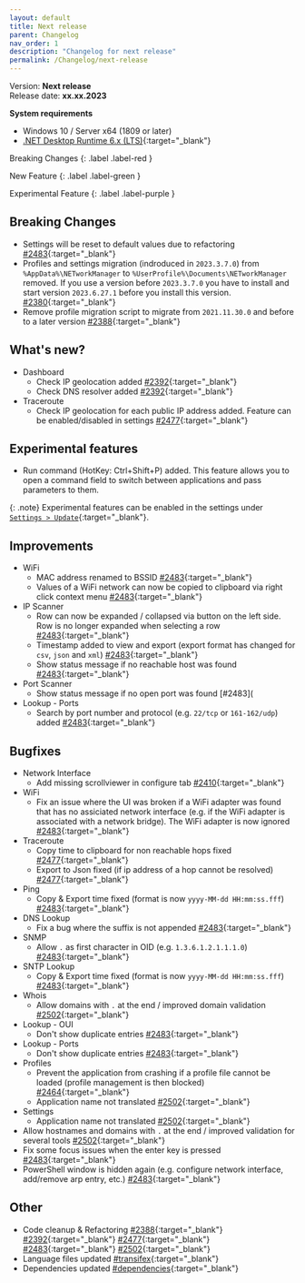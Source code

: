 ```yaml
---
layout: default
title: Next release
parent: Changelog
nav_order: 1
description: "Changelog for next release"
permalink: /Changelog/next-release
---
```


Version: **Next release** <br />
Release date: **xx.xx.2023**

**System requirements**

- Windows 10 / Server x64 (1809 or later)
- [.NET Desktop Runtime 6.x (LTS)](https://dotnet.microsoft.com/download/dotnet/6.0){:target="\_blank"}

Breaking Changes
{: .label .label-red }

New Feature
{: .label .label-green }

Experimental Feature
{: .label .label-purple }

## Breaking Changes

- Settings will be reset to default values due to refactoring [#2483](https://github.com/BornToBeRoot/NETworkManager/pull/2483){:target="\_blank"}
- Profiles and settings migration (indroduced in `2023.3.7.0`) from `%AppData%\NETworkManager` to `%UserProfile%\Documents\NETworkManager` removed. If you use a version before `2023.3.7.0` you have to install and start version `2023.6.27.1` before you install this version. [#2380](https://github.com/BornToBeRoot/NETworkManager/pull/2380){:target="\_blank"}
- Remove profile migration script to migrate from `2021.11.30.0` and before to a later version [#2388](https://github.com/BornToBeRoot/NETworkManager/pull/2388){:target="\_blank"}

## What's new?

- Dashboard
  - Check IP geolocation added [#2392](https://github.com/BornToBeRoot/NETworkManager/pull/2392){:target="\_blank"}
  - Check DNS resolver added [#2392](https://github.com/BornToBeRoot/NETworkManager/pull/2392){:target="\_blank"}
- Traceroute
  - Check IP geolocation for each public IP address added. Feature can be enabled/disabled in settings [#2477](https://github.com/BornToBeRoot/NETworkManager/pull/2477){:target="\_blank"}

## Experimental features

- Run command (HotKey: Ctrl+Shift+P) added. This feature allows you to open a command field to switch between applications and pass parameters to them.

{: .note}
Experimental features can be enabled in the settings under [`Settings > Update`](https://borntoberoot.net/NETworkManager/Documentation/Settings/Update){:target="\_blank"}.

## Improvements

- WiFi
  - MAC address renamed to BSSID [#2483](https://github.com/BornToBeRoot/NETworkManager/pull/2483){:target="\_blank"}
  - Values of a WiFi network can now be copied to clipboard via right click context menu [#2483](https://github.com/BornToBeRoot/NETworkManager/pull/2483){:target="\_blank"}
- IP Scanner
  - Row can now be expanded / collapsed via button on the left side. Row is no longer expanded when selecting a row [#2483](https://github.com/BornToBeRoot/NETworkManager/pull/2483){:target="\_blank"}
  - Timestamp added to view and export (export format has changed for `csv`, `json` and `xml`) [#2483](https://github.com/BornToBeRoot/NETworkManager/pull/2483){:target="\_blank"}
  - Show status message if no reachable host was found [#2483](https://github.com/BornToBeRoot/NETworkManager/pull/2483){:target="\_blank"}
- Port Scanner
  - Show status message if no open port was found [#2483](
- Lookup - Ports
  - Search by port number and protocol (e.g. `22/tcp` or `161-162/udp`) added [#2483](https://github.com/BornToBeRoot/NETworkManager/pull/2483){:target="\_blank"}

## Bugfixes

- Network Interface
  - Add missing scrollviewer in configure tab [#2410](https://github.com/BornToBeRoot/NETworkManager/pull/2410){:target="\_blank"}
- WiFi
  - Fix an issue where the UI was broken if a WiFi adapter was found that has no assiciated network interface (e.g. if the WiFi adapter is associated with a network bridge). The WiFi adapter is now ignored [#2483](https://github.com/BornToBeRoot/NETworkManager/pull/2483){:target="\_blank"}
- Traceroute
  - Copy time to clipboard for non reachable hops fixed [#2477](https://github.com/BornToBeRoot/NETworkManager/pull/2477){:target="\_blank"}
  - Export to Json fixed (if ip address of a hop cannot be resolved) [#2477](https://github.com/BornToBeRoot/NETworkManager/pull/2477){:target="\_blank"}
- Ping
  - Copy & Export time fixed (format is now `yyyy-MM-dd HH:mm:ss.fff`) [#2483](https://github.com/BornToBeRoot/NETworkManager/pull/2483){:target="\_blank"}
- DNS Lookup
  - Fix a bug where the suffix is not appended [#2483](https://github.com/BornToBeRoot/NETworkManager/pull/2483){:target="\_blank"}
- SNMP
  - Allow `.` as first character in OID (e.g. `1.3.6.1.2.1.1.1.0`) [#2483](https://github.com/BornToBeRoot/NETworkManager/pull/2483){:target="\_blank"}
- SNTP Lookup
  - Copy & Export time fixed (format is now `yyyy-MM-dd HH:mm:ss.fff`) [#2483](https://github.com/BornToBeRoot/NETworkManager/pull/2483){:target="\_blank"}
- Whois
  - Allow domains with `.` at the end / improved domain validation [#2502](https://github.com/BornToBeRoot/NETworkManager/pull/2502){:target="\_blank"}
- Lookup - OUI
  - Don't show duplicate entries [#2483](https://github.com/BornToBeRoot/NETworkManager/pull/2483){:target="\_blank"}
- Lookup - Ports  
  - Don't show duplicate entries [#2483](https://github.com/BornToBeRoot/NETworkManager/pull/2483){:target="\_blank"}
- Profiles
  - Prevent the application from crashing if a profile file cannot be loaded (profile management is then blocked) [#2464](https://github.com/BornToBeRoot/NETworkManager/pull/2464){:target="\_blank"}
  - Application name not translated [#2502](https://github.com/BornToBeRoot/NETworkManager/pull/2502){:target="\_blank"}
- Settings
  - Application name not translated [#2502](https://github.com/BornToBeRoot/NETworkManager/pull/2502){:target="\_blank"}
- Allow hostnames and domains with `.` at the end / improved validation for several tools [#2502](https://github.com/BornToBeRoot/NETworkManager/pull/2502){:target="\_blank"}
- Fix some focus issues when the enter key is pressed [#2483](https://github.com/BornToBeRoot/NETworkManager/pull/2483){:target="\_blank"}
- PowerShell window is hidden again (e.g. configure network interface, add/remove arp entry, etc.) [#2483](https://github.com/BornToBeRoot/NETworkManager/pull/2483){:target="\_blank"}

## Other

- Code cleanup & Refactoring [#2388](https://github.com/BornToBeRoot/NETworkManager/pull/2388){:target="\_blank"} [#2392](https://github.com/BornToBeRoot/NETworkManager/pull/2392){:target="\_blank"} [#2477](https://github.com/BornToBeRoot/NETworkManager/pull/2477){:target="\_blank"} [#2483](https://github.com/BornToBeRoot/NETworkManager/pull/2483){:target="\_blank"} [#2502](https://github.com/BornToBeRoot/NETworkManager/pull/2502){:target="\_blank"}
- Language files updated [#transifex](https://github.com/BornToBeRoot/NETworkManager/pulls?q=author%3Aapp%2Ftransifex-integration){:target="\_blank"}
- Dependencies updated [#dependencies](https://github.com/BornToBeRoot/NETworkManager/pulls?q=author%3Aapp%2Fdependabot){:target="\_blank"}
